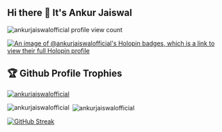## Hi there 👋 It's Ankur Jaiswal

<!--
**ankurjaiswalofficial/ankurjaiswalofficial** is a ✨ _special_ ✨ repository because its `README.md` (this file) appears on your GitHub profile.

Here are some ideas to get you started:

- 🔭 I’m currently working on ...
- 🌱 I’m currently learning ...
- 👯 I’m looking to collaborate on ...
- 🤔 I’m looking for help with ...
- 💬 Ask me about ...
- 📫 How to reach me: ...
- 😄 Pronouns: ...
- ⚡ Fun fact: ...
-->

<p align="left"> <img src="https://komarev.com/ghpvc/?username=ankurjaiswalofficial&label=Profile%20views&color=brightgreen&style=plastic" alt="ankurjaiswalofficial profile view count" /> </p>

[![An image of @ankurjaiswalofficial's Holopin badges, which is a link to view their full Holopin profile](https://holopin.me/ankurjaiswalofficial)](https://holopin.io/@ankurjaiswalofficial)


## 🏆 Github Profile Trophies
<p align="left"> <a href="https://github.com/ryo-ma/github-profile-trophy"><img src="https://github-profile-trophy.vercel.app/?username=ankurjaiswalofficial&theme=juicyfresh" alt="ankurjaiswalofficial" /></a> </p>
<p><img align="left" src="https://github-readme-stats.vercel.app/api/top-langs?username=ankurjaiswalofficial&show_icons=true&locale=en&layout=compact" alt="ankurjaiswalofficial" /></p>

<p>&nbsp;<img align="center" src="https://github-readme-stats.vercel.app/api?username=ankurjaiswalofficial&show_icons=true&locale=en" alt="ankurjaiswalofficial" /></p>

[![GitHub Streak](https://github-readme-streak-stats.herokuapp.com?user=ankurjaiswalofficial&theme=radical)](https://git.io/streak-stats)
